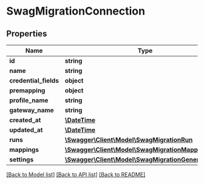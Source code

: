 # SwagMigrationConnection

## Properties
Name | Type | Description | Notes
------------ | ------------- | ------------- | -------------
**id** | **string** |  | [optional] 
**name** | **string** |  | 
**credential_fields** | **object** |  | [optional] 
**premapping** | **object** |  | [optional] 
**profile_name** | **string** |  | 
**gateway_name** | **string** |  | 
**created_at** | [**\DateTime**](\DateTime.md) |  | 
**updated_at** | [**\DateTime**](\DateTime.md) |  | [optional] 
**runs** | [**\Swagger\Client\Model\SwagMigrationRun**](SwagMigrationRun.md) |  | [optional] 
**mappings** | [**\Swagger\Client\Model\SwagMigrationMapping**](SwagMigrationMapping.md) |  | [optional] 
**settings** | [**\Swagger\Client\Model\SwagMigrationGeneralSetting**](SwagMigrationGeneralSetting.md) |  | [optional] 

[[Back to Model list]](../../README.md#documentation-for-models) [[Back to API list]](../../README.md#documentation-for-api-endpoints) [[Back to README]](../../README.md)

